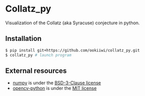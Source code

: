 # Collatz_py

Visualization of the Collatz (aka Syracuse) conjecture in python.

## Installation
```sh
$ pip install git+https://github.com/ookiiwi/collatz_py.git
$ collatz_py # launch program
```

## External resources
- [numpy](https://github.com/numpy/numpy) is under the [BSD-3-Clause license](https://github.com/numpy/numpy/blob/main/LICENSE.txt)
- [opencv-python](https://github.com/opencv/opencv-python) is under the [MIT license](https://github.com/opencv/opencv-python/blob/4.x/LICENSE.txt)